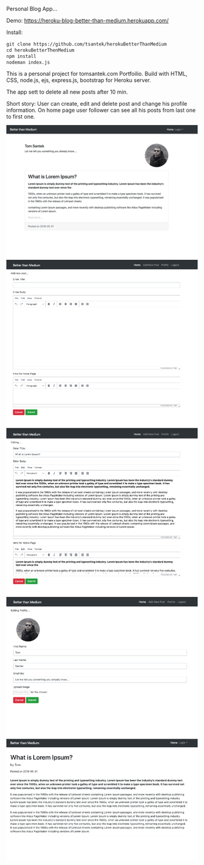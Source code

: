 Personal Blog App... 

Demo: https://heroku-blog-better-than-medium.herokuapp.com/


Install: 

```
git clone https://github.com/tsantek/herokuBetterThanMedium
cd herokuBetterThenMedium
npm install
nodeman index.js
```



This is a personal project for tomsantek.com Portfoilio. Build with HTML, CSS, node.js, ejs, express.js, bootstrap for Heroku server. 

The app sett to delete all new posts after 10 min. 

Short story:
User can create, edit and delete post and change his profile information.
On home page user follower can see all his posts from last one to first one.


![img1](/imgSS/img1.png)
![img1](/imgSS/img2.png)
![img1](/imgSS/img3.png)
![img1](/imgSS/img5.png)
![img1](/imgSS/img6.png)

